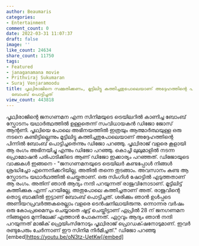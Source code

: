 ```yaml
---
author: Beaumaris
categories:
- Entertainment
comment_count: 0
date: 2022-03-31 11:07:37
draft: false
image: ''
like_count: 24634
share_count: 11750
tags:
- Featured
- janaganamana movie
- Prithviraj Sukumaran
- Suraj Venjaramoodu
title: പൃഥ്വിരാജിനെ സമ്മതിക്കണം, മൂട്ടിലിട്ടു കത്തിച്ചതുപോലെയാണ് അദ്ദേഹത്തിന്റെ പിന്നിൽ
  ബോംബ് പൊട്ടിച്ചത്
view_count: 443818
---
```


പൃഥ്വിരാജിന്റെ ജനഗണമന എന്ന സിനിമയുടെ ട്രെയിലറിൽ കാണിച്ച ബോംബ് സ്ഫോടനം യഥാർത്ഥത്തിൽ ഉള്ളതെന്ന് സംവിധായകൻ ഡിജോ ജോസ് ആന്റണി. പൃഥ്വിയെ പോലെ അഭിനയത്തിൽ ഇത്രയും ആത്മാർത്ഥയുള്ള ഒരു നടനെ കണ്ടിട്ടില്ലെന്നും മൂട്ടിലിട്ടു കത്തിച്ചതുപോലെയാണ് അദ്ദേഹത്തിന്റെ പിന്നിൽ ബോംബ് പൊട്ടിച്ചതെന്നും ഡിജോ പറഞ്ഞു. പൃഥ്വിരാജ് വളരെ കൂളായി ആ രംഗം അഭിനയിച്ചു എന്നും ഡിജോ പറഞ്ഞു. കൊച്ചി ലുലുമാളിൽ നടന്ന പ്രൊമോഷൻ പരിപാടിക്കിടെ ആണ് ഡിജോ ഇക്കാര്യം പറഞ്ഞത്. ഡിജോയുടെ വാക്കുകൾ ഇങ്ങനെ - "ജനഗണമനയുടെ ട്രെയിലർ കണ്ടപ്പോൾ നിങ്ങൾ ശ്രദ്ധിച്ചോ എന്നെനിക്കറിയില്ല, അതിൽ തന്നെ തുടങ്ങാം. അവസാനം കണ്ട ആ സ്ഫോടനം യഥാർഥത്തിൽ ചെയ്തതാണ്. ഒരു സിംഗിൾ ഷോട്ടിൽ എടുത്തതാണ് ആ രംഗം. അതിന് ഞാൻ ആദ്യം നന്ദി പറയുന്നത് രാജുവിനോടാണ്. മൂട്ടിലിട്ട് കത്തിക്കുക എന്ന് പറയില്ലേ, അതുപോലെ കത്തിച്ചതാണ് അത്. രാജുവിന്റെ തൊട്ടു ബാക്കിൽ ഇട്ടാണ് ബോംബ് പൊട്ടിച്ചത്. ശരിക്കും ഞാൻ ഉൾപ്പടെ അണിയറപ്രവർത്തകരെല്ലാം വളരെ ടെൻഷനിലായിരുന്നു. ന്നൊന്നര വർഷം ഒരു കോംപ്രമൈസും ചെയ്യാതെ ഷൂട്ട് ചെയ്തിട്ടാണ് ഏപ്രിൽ 28 ന് ജനഗണമന നിങ്ങളുടെ മുന്നിലേക്ക് എത്താൻ പോകുന്നത്. ഏറ്റവും ആദ്യം ഞാൻ നന്ദി പറയുന്നത് മാജിക് ഫ്രെയിംസിനോടും പൃഥ്വിരാജ് പ്രൊഡക്‌ഷനോടുമാണ്. ഇവർ രണ്ടുപേരും ചേർന്നാണ് ഈ സിനിമ നിർമിച്ചത്." ഡിജോ പറഞ്ഞു  [embed]https://youtu.be/oN3tz-UetKw[/embed]